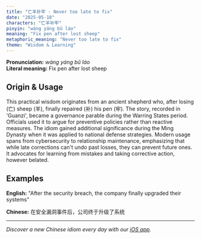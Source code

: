 ```yaml
---
title: "亡羊补牢 - Never too late to fix"
date: "2025-05-18"
characters: "亡羊补牢"
pinyin: "wáng yáng bǔ láo"
meaning: "Fix pen after lost sheep"
metaphoric_meaning: "Never too late to fix"
theme: "Wisdom & Learning"
---
```


**Pronunciation:** *wáng yáng bǔ láo*  
**Literal meaning:** Fix pen after lost sheep

## Origin & Usage

This practical wisdom originates from an ancient shepherd who, after losing (亡) sheep (羊), finally repaired (补) his pen (牢). The story, recorded in 'Guanzi', became a governance parable during the Warring States period. Officials used it to argue for preventive policies rather than reactive measures. The idiom gained additional significance during the Ming Dynasty when it was applied to national defense strategies. Modern usage spans from cybersecurity to relationship maintenance, emphasizing that while late corrections can't undo past losses, they can prevent future ones. It advocates for learning from mistakes and taking corrective action, however belated.

## Examples

**English:** "After the security breach, the company finally upgraded their systems"

**Chinese:** 在安全漏洞事件后，公司终于升级了系统

---

*Discover a new Chinese idiom every day with our [iOS app](https://apps.apple.com/us/app/daily-chinese-idioms/id6740611324).*
